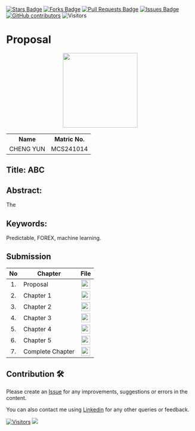 <a href="https://github.com/drshahizan/research-design/stargazers"><img src="https://img.shields.io/github/stars/drshahizan/research-design" alt="Stars Badge"/></a>
<a href="https://github.com/drshahizan/research-design/network/members"><img src="https://img.shields.io/github/forks/drshahizan/research-design" alt="Forks Badge"/></a>
<a href="https://github.com/drshahizan/research-design/pulls"><img src="https://img.shields.io/github/issues-pr/drshahizan/research-design" alt="Pull Requests Badge"/></a>
<a href="https://github.com/drshahizan/research-design"><img src="https://img.shields.io/github/issues/drshahizan/research-design" alt="Issues Badge"/></a>
<a href="https://github.com/drshahizan/research-design/graphs/contributors"><img alt="GitHub contributors" src="https://img.shields.io/github/contributors/drshahizan/research-design?color=2b9348"></a>
![Visitors](https://api.visitorbadge.io/api/visitors?path=https%3A%2F%2Fgithub.com%2Fdrshahizan%2BDM&labelColor=%23d9e3f0&countColor=%23697689&style=flat)


# Proposal

<p align="center">
  <img height="200px" src="https://github.com/drshahizan/research-design/tree/main/proposal/proposal24251/Cheng%20Yun/Image/Image.png" />
</p>

<table align="center">
  <tr>
    <th>Name</th>
    <th>Matric No.</th>
  </tr>
  <tr>
    <td>CHENG YUN</td>
    <td>MCS241014</td>
  </tr>

</table>

## Title: ABC

## Abstract:
The 

## Keywords: 
Predictable, FOREX, machine learning.

## Submission

| No  | Chapter     |                                                 File |
| :-: | ---------- | :---------------------------------------------------------------------------------------------------: |
|  1.  | Proposal | <a href="./chapter1/"><img src="../../images/pdf.svg" width="24px" height="24px"></a> |
|  2.  | Chapter 1 | <a href="./chapter1/"><img src="../../images/pdf.svg" width="24px" height="24px"></a> |
|  3.  | Chapter 2 | <a href="./chapter2/"><img src="../../images/pdf.svg" width="24px" height="24px"></a> |
|  4.  | Chapter 3 | <a href="./chapter3/"><img src="../../images/pdf.svg" width="24px" height="24px"></a> |
|  5.  | Chapter 4 | <a href="./chapter4/"><img src="../../images/pdf.svg" width="24px" height="24px"></a> |
|  6.  | Chapter 5 | <a href="./chapter5/"><img src="../../images/pdf.svg" width="24px" height="24px"></a> |
|  7.  | Complete Chapter | <a href="./chapter5/"><img src="../../images/pdf.svg" width="24px" height="24px"></a> |


## Contribution 🛠️

Please create an [Issue](https://github.com/Andres-1996-Matthews/special-topic-data-engineering/issues) for any improvements, suggestions or errors in the content.

You can also contact me using [Linkedin](https://www.linkedin.com/in/yun-cheng-72b02433a/) for any other queries or feedback.

[![Visitors](https://api.visitorbadge.io/api/visitors?path=https%3A%2F%2Fgithub.com%2FdrshAndres-1996-Matthewsahizan&labelColor=%23697689&countColor=%23555555&style=plastic)](https://visitorbadge.io/status?path=https%3A%2F%2Fgithub.com%Andres-1996-Matthews)
![](https://hit.yhype.me/github/profile?user_id=81284918)


